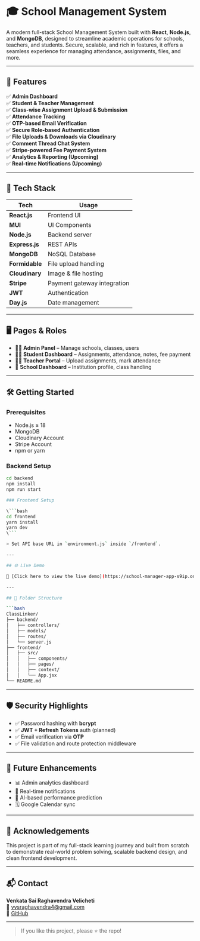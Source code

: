 # 🎓 School Management System

A modern full-stack School Management System built with **React**, **Node.js**, and **MongoDB**, designed to streamline academic operations for schools, teachers, and students. Secure, scalable, and rich in features, it offers a seamless experience for managing attendance, assignments, files, and more.

---

## 🚀 Features

✅ **Admin Dashboard**  
✅ **Student & Teacher Management**  
✅ **Class-wise Assignment Upload & Submission**  
✅ **Attendance Tracking**  
✅ **OTP-based Email Verification**  
✅ **Secure Role-based Authentication**  
✅ **File Uploads & Downloads via Cloudinary**  
✅ **Comment Thread Chat System**  
✅ **Stripe-powered Fee Payment System**  
✅ **Analytics & Reporting (Upcoming)**  
✅ **Real-time Notifications (Upcoming)**  

---

## 🧠 Tech Stack

| Tech           | Usage                          |
|----------------|--------------------------------|
| **React.js**   | Frontend UI                    |
| **MUI**        | UI Components                  |
| **Node.js**    | Backend server                 |
| **Express.js** | REST APIs                      |
| **MongoDB**    | NoSQL Database                 |
| **Formidable** | File upload handling           |
| **Cloudinary** | Image & file hosting           |
| **Stripe**     | Payment gateway integration    |
| **JWT**        | Authentication                 |
| **Day.js**     | Date management                |

---

## 🖥️ Pages & Roles

- 👩‍🏫 **Admin Panel** – Manage schools, classes, users  
- 🧑‍🎓 **Student Dashboard** – Assignments, attendance, notes, fee payment  
- 👨‍🏫 **Teacher Portal** – Upload assignments, mark attendance  
- 🏫 **School Dashboard** – Institution profile, class handling  

---

## 🛠️ Getting Started

### Prerequisites
- Node.js ≥ 18  
- MongoDB  
- Cloudinary Account  
- Stripe Account  
- npm or yarn  

### Backend Setup

```bash
cd backend
npm install
npm run start

### Frontend Setup

\```bash
cd frontend
yarn install
yarn dev
\```

> Set API base URL in `environment.js` inside `/frontend`.

---

## 🌐 Live Demo

🔗 [Click here to view the live demo](https://school-manager-app-s9ip.onrender.com/)

---

## 📁 Folder Structure

```bash
ClassLinker/
├── backend/
│   ├── controllers/
│   ├── models/
│   ├── routes/
│   └── server.js
├── frontend/
│   ├── src/
│   │   ├── components/
│   │   ├── pages/
│   │   ├── context/
│   │   └── App.jsx
└── README.md
```

---

## 🛡️ Security Highlights

- ✅ Password hashing with **bcrypt**  
- ✅ **JWT + Refresh Tokens** auth (planned)  
- ✅ Email verification via **OTP**  
- ✅ File validation and route protection middleware  

---

## 🧩 Future Enhancements

- 📊 Admin analytics dashboard  
- 🔔 Real-time notifications  
- 🧮 AI-based performance prediction  
- 🗓️ Google Calendar sync  

---

## 🙌 Acknowledgements

This project is part of my full-stack learning journey and built from scratch to demonstrate real-world problem solving, scalable backend design, and clean frontend development.

---

## 📬 Contact

**Venkata Sai Raghavendra Velicheti**  
📧 vvsraghavendra4@gmail.com  
🔗 [GitHub](https://github.com/VVS-Raghav)

---

> If you like this project, please ⭐ the repo!
